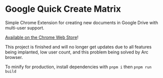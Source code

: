 Google Quick Create Matrix
========================

Simple Chrome Extension for creating new documents in Google Drive with multi-user support.

[Available on the Chrome Web Store](https://chrome.google.com/webstore/detail/gicglcbkcocdnjjeanpalgbeammnjcea)!

This project is finished and will no longer get updates due to all features being implanted, low user count, and this problem being solved by Arc browser.

To minify for production, install dependencies with `pnpm i` then `pnpm run build`
